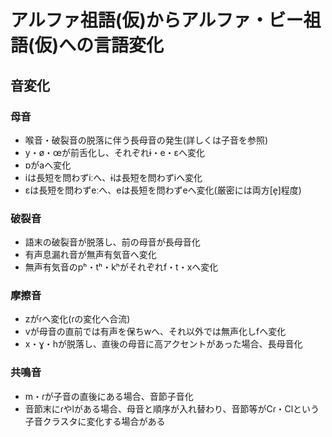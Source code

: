 # アルファ祖語(仮)からアルファ・ビー祖語(仮)への言語変化

## 音変化

### 母音

* 喉音・破裂音の脱落に伴う長母音の発生(詳しくは子音を参照)
* y・ø・œが前舌化し、それぞれɨ・e・ɛへ変化
* ɒがaへ変化
* iは長短を問わずiːへ、ɨは長短を問わずiへ変化
* ɛは長短を問わずeːへ、eは長短を問わずeへ変化(厳密には両方\[e̞]程度)

### 破裂音

* 語末の破裂音が脱落し、前の母音が長母音化
* 有声息漏れ音が無声有気音へ変化
* 無声有気音のpʰ・tʰ・kʰがそれぞれf・t・xへ変化

### 摩擦音

* zがɾへ変化(ɾの変化へ合流)
* vが母音の直前では有声を保ちwへ、それ以外では無声化しfへ変化
* x・ɣ・hが脱落し、直後の母音に高アクセントがあった場合、長母音化

### 共鳴音

* m・ɾが子音の直後にある場合、音節子音化
* 音節末にɾやlがある場合、母音と順序が入れ替わり、音節等がCɾ・Clという子音クラスタに変化する場合がある
